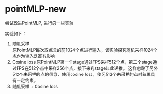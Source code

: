 # pointMLP-new
尝试改进PointMLP, 进行的一些实验

实验如下：  
1. 随机采样  
原PointMLP每次取点云的前1024个点进行输入，该实验探究随机采样1024个点作为输入是否有影响  
2. Cosine loss
原PointMLP第一个stage通过FPS采样512个点，第二个stage通过FPS在512个点中采样256个点，接下来的stage以此递推。
这样忽略了另外512个未采样的点的信息，使用cosine loss，使另512个未采样的点对结果具有一定约束。
3. 随机采样 + Cosine loss
